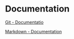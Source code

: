 # Documentation
[Git - Documentatio](https://git-scm.com/doc)

[Markdown - Documentation](https://guides.github.com/features/mastering-markdown) 
 
